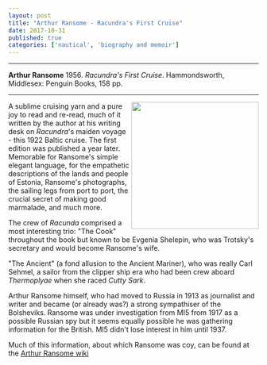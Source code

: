 ```yaml
---
layout: post
title: "Arthur Ransome - Racundra's First Cruise"
date: 2017-10-31
published: true
categories: ['nautical', 'biography and memoir']
---
```



***
<b>Arthur Ransome</b> 1956. _Racundra's First Cruise_. Hammondsworth, Middlesex: Penguin Books, 158 pp.

***


<img width="256" align="right" src="http://timeteam.github.io/images/ransome_1956_racundra.jpg" alt=""> 

A sublime cruising yarn and a pure joy to read and re-read, much of it written by the author at his writing desk on _Racundra_'s maiden voyage - this 1922 Baltic cruise.  The first edition was published a year later. Memorable for Ransome's simple elegant language, for the empathetic descriptions of the lands and people of Estonia, Ransome's photographs, the sailing legs from port to port, the crucial secret of making good marmalade, and much more.

The crew of _Racunda_ comprised a most interesting trio:
"The Cook" throughout the book but known to be Evgenia Shelepin, who was Trotsky's secretary and would become Ransome's wife.

"The Ancient" (a fond allusion to the Ancient Mariner), who was really Carl Sehmel, a sailor from the clipper ship era who had been crew aboard _Thermoplyae_ when she raced _Cutty Sark_. 

Arthur Ransome himself, who had moved to Russia in 1913 as journalist and writer and became (or already was?) a strong sympathiser of the Bolsheviks.  Ransome was under investigation from MI5 from 1917 as a possible Russian spy but it seems equally possible he was gathering information for the British.  MI5 didn't lose interest in him until 1937.  

Much of this information, about which Ransome was coy, can be found at the [Arthur Ransome wiki](http://arthur-ransome.wikia.com/wiki/Arthur_Ransome_Wiki) 


